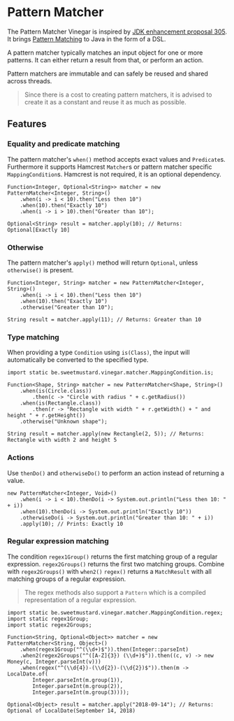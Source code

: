 # Pattern Matcher

The Pattern Matcher Vinegar is inspired by [JDK enhancement proposal 305](http://openjdk.java.net/jeps/305).
It brings [Pattern Matching](https://en.wikipedia.org/wiki/Pattern_matching) to Java in the form of a DSL.

A pattern matcher typically matches an input object for one or more patterns.
It can either return a result from that, or perform an action.

Pattern matchers are immutable and can safely be reused and shared across threads.

> Since there is a cost to creating pattern matchers, it is advised to create it as a constant and reuse it as much as possible.    
    
## Features

### Equality and predicate matching

The pattern matcher's `when()` method accepts exact values and `Predicate`s. 
Furthermore it supports Hamcrest `Matcher`s or pattern matcher specific `MappingCondition`s.
Hamcrest is not required, it is an optional dependency.

```
Function<Integer, Optional<String>> matcher = new PatternMatcher<Integer, String>()
    .when(i -> i < 10).then("Less then 10")
    .when(10).then("Exactly 10")
    .when(i -> i > 10).then("Greater than 10");
    
Optional<String> result = matcher.apply(10); // Returns: Optional[Exactly 10]
```

### Otherwise

The pattern matcher's `apply()` method will return `Optional`, unless `otherwise()` is present.

```
Function<Integer, String> matcher = new PatternMatcher<Integer, String>()
    .when(i -> i < 10).then("Less then 10")
    .when(10).then("Exactly 10")
    .otherwise("Greater than 10");
    
String result = matcher.apply(11); // Returns: Greater than 10
```

### Type matching

When providing a type `Condition` using `is(Class)`, the input will automatically be converted to the specified type.

```
import static be.sweetmustard.vinegar.matcher.MappingCondition.is;

Function<Shape, String> matcher = new PatternMatcher<Shape, String>()
    .when(is(Circle.class))
        .then(c -> "Circle with radius " + c.getRadius())
    .when(is(Rectangle.class))
        .then(r -> "Rectangle with width " + r.getWidth() + " and height " + r.getHeight())
    .otherwise("Unknown shape");

String result = matcher.apply(new Rectangle(2, 5)); // Returns: Rectangle with width 2 and height 5
```

### Actions

Use `thenDo()` and `otherwiseDo()` to perform an action instead of returning a value.

```
new PatternMatcher<Integer, Void>()
    .when(i -> i < 10).thenDo(i -> System.out.println("Less then 10: " + i))
    .when(10).thenDo(i -> System.out.println("Exactly 10"))
    .otherwiseDo(i -> System.out.println("Greater than 10: " + i))
    .apply(10); // Prints: Exactly 10
```

### Regular expression matching

The condition `regex1Group()` returns the first matching group of a regular expression.
`regex2Groups()` returns the first two matching groups. Combine with `regex2Groups()` with `when2()`
`regex()` returns a `MatchResult` with all matching groups of a regular expression.

> The regex methods also support a `Pattern` which is a compiled representation of a regular expression.
```
import static be.sweetmustard.vinegar.matcher.MappingCondition.regex;
import static regex1Group;
import static regex2Groups;

Function<String, Optional<Object>> matcher = new PatternMatcher<String, Object>()
    .when(regex1Group("^(\\d+)$")).then(Integer::parseInt)
    .when2(regex2Groups("^([A-Z]{3}) (\\d+)$")).then((c, v) -> new Money(c, Integer.parseInt(v)))
    .when(regex("^(\\d{4})-(\\d{2})-(\\d{2})$")).then(m -> LocalDate.of(
        Integer.parseInt(m.group(1)), 
        Integer.parseInt(m.group(2)),
        Integer.parseInt(m.group(3))));
        
Optional<Object> result = matcher.apply("2018-09-14"); // Returns: Optional of LocalDate(September 14, 2018)
```